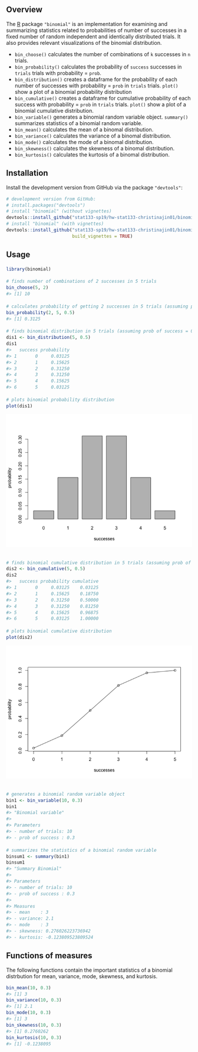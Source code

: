 
<!-- README.md is generated from README.Rmd. Please edit that file -->
Overview
--------

The [R](http://www.r-project.org/) package `"binomial"` is an implementation for examining and summarizing statistics related to probabilities of number of successes in a fixed number of random independent and identically distributed trials. It also provides relevant visualizations of the binomial distribution.

-   `bin_choose()` calculates the number of combinations of `k` successes in `n` trials.
-   `bin_probability()` calculates the probability of `success` successes in `trials` trials with probability = `prob`.
-   `bin_distribution()` creates a dataframe for the probability of each number of successes with probability = `prob` in `trials` trials. `plot()` show a plot of a binomial probability distribution
-   `bin_cumulative()` creates a dataframe for cumulative probability of each success with probability = `prob` in `trials` trials. `plot()` show a plot of a binomial cumulative distribution.
-   `bin_variable()` generates a binomial random variable object. `summary()` summarizes statistics of a binomial random variable.
-   `bin_mean()` calculates the mean of a binomal distribution.
-   `bin_variance()` calculates the variance of a binomal distribution.
-   `bin_mode()` calculates the mode of a binomal distribution.
-   `bin_skewness()` calculates the skewness of a binomal distribution.
-   `bin_kurtosis()` calculates the kurtosis of a binomal distribution.

Installation
------------

Install the development version from GitHub via the package `"devtools"`:

``` r
# development version from GitHub:
# install.packages("devtools") 
# install "binomial" (without vignettes)
devtools::install_github("stat133-sp19/hw-stat133-christinajin01/binomial")
# install "binomial" (with vignettes)
devtools::install_github("stat133-sp19/hw-stat133-christinajin01/binomial", 
                         build_vignettes = TRUE)
```

Usage
-----

``` r
library(binomial)

# finds number of combinations of 2 successes in 5 trials
bin_choose(5, 2) 
#> [1] 10

# calculates probability of getting 2 successes in 5 trials (assuming prob of success = 0.5) 
bin_probability(2, 5, 0.5)
#> [1] 0.3125

# finds binomial distribution in 5 trials (assuming prob of success = 0.5)
dis1 <- bin_distribution(5, 0.5)
dis1
#>   success probability
#> 1       0     0.03125
#> 2       1     0.15625
#> 3       2     0.31250
#> 4       3     0.31250
#> 5       4     0.15625
#> 6       5     0.03125

# plots binomial probability distribution
plot(dis1)
```

![](README-unnamed-chunk-3-1.png)

``` r

# finds binomial cumulative distribution in 5 trials (assuming prob of success = 0.5)
dis2 <- bin_cumulative(5, 0.5)
dis2
#>   success probability cumulative
#> 1       0     0.03125    0.03125
#> 2       1     0.15625    0.18750
#> 3       2     0.31250    0.50000
#> 4       3     0.31250    0.81250
#> 5       4     0.15625    0.96875
#> 6       5     0.03125    1.00000

# plots binomial cumulative distribution
plot(dis2)
```

![](README-unnamed-chunk-3-2.png)

``` r

# generates a binomial random variable object
bin1 <- bin_variable(10, 0.3) 
bin1
#> "Binomial variable"
#> 
#> Parameters
#> - number of trials: 10
#> - prob of success : 0.3

# summarizes the statistics of a binomial random variable
binsum1 <- summary(bin1)
binsum1
#> "Summary Binomial"
#> 
#> Parameters
#> - number of trials: 10
#> - prob of success : 0.3
#> 
#> Measures
#> - mean    : 3
#> - variance: 2.1
#> - mode    : 3
#> - skewness: 0.276026223736942
#> - kurtosis: -0.123809523809524
```

Functions of measures
---------------------

The following functions contain the important statistics of a binomial distrbution for mean, variance, mode, skewness, and kurtosis.

``` r
bin_mean(10, 0.3)
#> [1] 3
bin_variance(10, 0.3)
#> [1] 2.1
bin_mode(10, 0.3)
#> [1] 3
bin_skewness(10, 0.3)
#> [1] 0.2760262
bin_kurtosis(10, 0.3)
#> [1] -0.1238095
```
